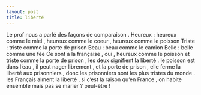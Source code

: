 ```yaml
---
layout: post
title: liberté
---
```


Le prof nous a parlé des façons de comparaison . Heureux : heureux comme le miel , heureux comme le coeur , heureux comme le poisson Triste : triste comme la porte de prison Beau : beau comme le camion Belle : belle comme une fée Ce sont à la française , oui , heureux comme le poisson et triste comme la porte de prison , les deux signifient la liberté . le poisson est dans l’eau , il peut nager librement , et la porte de prison , elle ferme la liberté aux prisonniers , donc les prisonniers sont les plus tristes du monde . les Français aiment la liberté , si c’est la raison qu’en France , on habite ensemble mais pas se marier ? peut-être !
